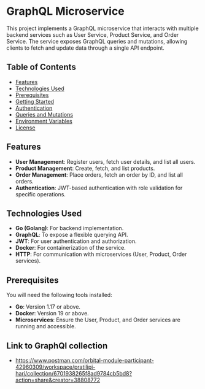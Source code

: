 # GraphQL Microservice

This project implements a GraphQL microservice that interacts with multiple backend services such as User Service, Product Service, and Order Service. The service exposes GraphQL queries and mutations, allowing clients to fetch and update data through a single API endpoint.

## Table of Contents

- [Features](#features)
- [Technologies Used](#technologies-used)
- [Prerequisites](#prerequisites)
- [Getting Started](#getting-started)
- [Authentication](#authentication)
- [Queries and Mutations](#queries-and-mutations)
- [Environment Variables](#environment-variables)
- [License](#license)

## Features

- **User Management**: Register users, fetch user details, and list all users.
- **Product Management**: Create, fetch, and list products.
- **Order Management**: Place orders, fetch an order by ID, and list all orders.
- **Authentication**: JWT-based authentication with role validation for specific operations.

## Technologies Used

- **Go (Golang)**: For backend implementation.
- **GraphQL**: To expose a flexible querying API.
- **JWT**: For user authentication and authorization.
- **Docker**: For containerization of the service.
- **HTTP**: For communication with microservices (User, Product, Order services).

## Prerequisites

You will need the following tools installed:

- **Go**: Version 1.17 or above.
- **Docker**: Version 19 or above.
- **Microservices**: Ensure the User, Product, and Order services are running and accessible.

## Link to GraphQl collection
- https://www.postman.com/orbital-module-participant-42960309/workspace/pratilipi-hari/collection/6701938265f8ad9784cb5bd8?action=share&creator=38808772
